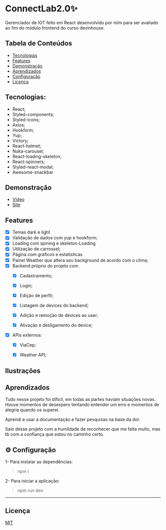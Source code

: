 # ConnectLab2.0✨

Gerenciador de IOT feito em React desenvolvido por mim para ser avaliado ao fim do módulo frontend do curso devinhouse.


## Tabela de Conteúdos

- [Tecnologias](#Tecnologias)
- [Features](#Features)
- [Demonstração](#Demonstração)
- [Aprendizados](#Aprendizados)
- [Configuração](#Configuração)
- [Licença](#Licensas)


## Tecnologias:

- React;
- Styled-components;
- Styled-icons;
- Axios;
- Hookform;
- Yup;
- Victory;
- React-helmet; 
- Nuka-carousel; 
- React-loading-skeleton; 
- React-spinners; 
- Styled-react-modal;
- Awesome-snackbar  


## Demonstração

- [Vídeo](https://youtu.be/fGDxn27uRqU)
- [Site](https://connect-lab20.netlify.app)


## Features

- [x]   Temas dark e light
- [x]  Validação de dados com yup e hookform;
- [x]  Loading com spining e skeleton-Loading
- [x]  Utilização de carrossel;
- [x]  Página com gráficos e estatisticas
- [x]  Painel Weather que altera seu background de acordo com o clima;
- [x]  Backend próprio do projeto com 
    - [x]  Cadastramento;
    - [x]  Login;
    - [x]  Edição de perfil;
    - [x]  Listagem de devices do backend;
    - [x]  Adição e remoção de devices ao user;
    - [x]  Ativação e desligamento do device;

   
- [x]  APis externos:
    - [x]  ViaCep;
    - [x]  Weather API;






## Ilustrações
## Aprendizados

Tudo nesse projeto foi difícil, em todas as partes haviam situações novas. Houve momentos de desespero tentando entender um erro e momentos de alegria quando os superei. 

Aprendi a usar a documentação e fazer pesquisas na base da dor. 

Saio desse projeto com a humildade de reconhecer que me falta muito, mas tb com a confiança que estou no caminho certo.

## ⚙ Configuração

1- Para instalar as dependências:
> npm i

2- Para iniciar a aplicação:
> npm run dev


---
## Licença

[MIT](https://choosealicense.com/licenses/mit/)
